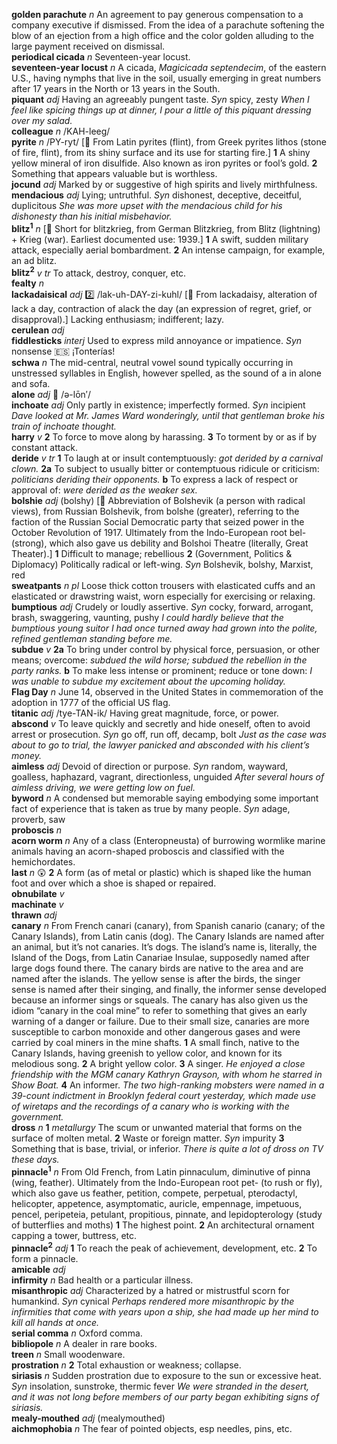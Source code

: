 __golden parachute__ _n_ An agreement to pay generous compensation to a company executive if dismissed. From the idea of a parachute softening the blow of an ejection from a high office and the color golden alluding to the large payment received on dismissal.  
__periodical cicada__ _n_ Seventeen-year locust.  
__seventeen-year locust__ _n_ A cicada, _Magicicada septendecim_, of the eastern U.S., having nymphs that live in the soil, usually emerging in great numbers after 17 years in the North or 13 years in the South.  
__piquant__ _adj_ Having an agreeably pungent taste. _Syn_ spicy, zesty _When I feel like spicing things up at dinner, I pour a little of this piquant dressing over my salad._  
__colleague__ _n_ /KAH-leeg/  
__pyrite__ _n_ /PY-ryt/ [:scroll: From Latin pyrites (flint), from Greek pyrites lithos (stone of fire, flint), from its shiny surface and its use for starting fire.] __1__ A shiny yellow mineral of iron disulfide. Also known as iron pyrites or fool’s gold. __2__ Something that appears valuable but is worthless.  
__jocund__ _adj_ Marked by or suggestive of high spirits and lively mirthfulness.  
__mendacious__ _adj_ Lying; untruthful. _Syn_ dishonest, deceptive, deceitful, duplicitous _She was more upset with the mendacious child for his dishonesty than his initial misbehavior._  
__blitz<sup>1</sup>__ _n_ [:scroll: Short for blitzkrieg, from German Blitzkrieg, from Blitz (lightning) + Krieg (war). Earliest documented use: 1939.] __1__ A swift, sudden military attack, especially aerial bombardment. __2__ An intense campaign, for example, an ad blitz.  
__blitz<sup>2</sup>__ _v tr_ To attack, destroy, conquer, etc.  
__fealty__ _n_  
__lackadaisical__ _adj_ :two: /lak-uh-DAY-zi-kuhl/ [:scroll: From lackadaisy, alteration of lack a day, contraction of alack the day (an expression of regret, grief, or disapproval).] Lacking enthusiasm; indifferent; lazy.  
__cerulean__ _adj_  
__fiddlesticks__ _interj_ Used to express mild annoyance or impatience. _Syn_ nonsense :es: ¡Tonterías!  
__schwa__ _n_ The mid-central, neutral vowel sound typically occurring in unstressed syllables in English, however spelled, as the sound of a in alone and sofa.  
__alone__ _adj_ :mega: /ə-lōn′/  
__inchoate__ _adj_ Only partly in existence; imperfectly formed. _Syn_ incipient _Dave looked at Mr. James Ward wonderingly, until that gentleman broke his train of inchoate thought._  
__harry__ _v_ __2__ To force to move along by harassing. __3__ To torment by or as if by constant attack.  
__deride__ _v tr_ __1__ To laugh at or insult contemptuously: _got derided by a carnival clown._ __2a__ To subject to usually bitter or contemptuous ridicule or criticism: _politicians deriding their opponents._ __b__ To express a lack of respect or approval of: _were derided as the weaker sex._  
__bolshie__ _adj_ (bolshy) [:scroll: Abbreviation of Bolshevik (a person with radical views), from Russian Bolshevik, from bolshe (greater), referring to the faction of the Russian Social Democratic party that seized power in the October Revolution of 1917. Ultimately from the Indo-European root bel- (strong), which also gave us debility and Bolshoi Theatre (literally, Great Theater).] __1__ Difficult to manage; rebellious __2__ (Government, Politics & Diplomacy) Politically radical or left-wing. _Syn_ Bolshevik, bolshy, Marxist, red  
__sweatpants__ _n pl_ Loose thick cotton trousers with elasticated cuffs and an elasticated or drawstring waist, worn especially for exercising or relaxing.  
__bumptious__ _adj_ Crudely or loudly assertive. _Syn_ cocky, forward, arrogant, brash, swaggering, vaunting, pushy _I could hardly believe that the bumptious young suitor I had once turned away had grown into the polite, refined gentleman standing before me._  
__subdue__ _v_ __2a__ To bring under control by physical force, persuasion, or other means; overcome: _subdued the wild horse; subdued the rebellion in the party ranks._ __b__ To make less intense or prominent; reduce or tone down: _I was unable to subdue my excitement about the upcoming holiday._  
__Flag Day__ _n_ June 14, observed in the United States in commemoration of the adoption in 1777 of the official US flag.  
__titanic__ _adj_ /tye-TAN-ik/ Having great magnitude, force, or power.  
__abscond__ _v_ To leave quickly and secretly and hide oneself, often to avoid arrest or prosecution. _Syn_ go off, run off, decamp, bolt _Just as the case was about to go to trial, the lawyer panicked and absconded with his client’s money._  
__aimless__ _adj_ Devoid of direction or purpose. _Syn_ random, wayward, goalless, haphazard, vagrant, directionless, unguided _After several hours of aimless driving, we were getting low on fuel._  
__byword__ _n_ A condensed but memorable saying embodying some important fact of experience that is taken as true by many people. _Syn_ adage, proverb, saw  
__proboscis__ _n_  
__acorn worm__ _n_ Any of a class (Enteropneusta) of burrowing wormlike marine animals having an acorn-shaped proboscis and classified with the hemichordates.  
__last__ _n_ :astonished: __2__ A form (as of metal or plastic) which is shaped like the human foot and over which a shoe is shaped or repaired.  
__obnubilate__ _v_  
__machinate__ _v_  
__thrawn__ _adj_  
__canary__ _n_ From French canari (canary), from Spanish canario (canary; of the Canary Islands), from Latin canis (dog). The Canary Islands are named after an animal, but it’s not canaries. It’s dogs. The island’s name is, literally, the Island of the Dogs, from Latin Canariae Insulae, supposedly named after large dogs found there. The canary birds are native to the area and are named after the islands. The yellow sense is after the birds, the singer sense is named after their singing, and finally, the informer sense developed because an informer sings or squeals. The canary has also given us the idiom “canary in the coal mine” to refer to something that gives an early warning of a danger or failure. Due to their small size, canaries are more susceptible to carbon monoxide and other dangerous gases and were carried by coal miners in the mine shafts. __1__ A small finch, native to the Canary Islands, having greenish to yellow color, and known for its melodious song. __2__ A bright yellow color. __3__ A singer. _He enjoyed a close friendship with the MGM canary Kathryn Grayson, with whom he starred in Show Boat._ __4__ An informer. _The two high-ranking mobsters were named in a 39-count indictment in Brooklyn federal court yesterday, which made use of wiretaps and the recordings of a canary who is working with the government._  
__dross__ _n_ __1__ _metallurgy_ The scum or unwanted material that forms on the surface of molten metal. __2__ Waste or foreign matter. _Syn_ impurity __3__ Something that is base, trivial, or inferior. _There is quite a lot of dross on TV these days._  
__pinnacle<sup>1</sup>__ _n_ From Old French, from Latin pinnaculum, diminutive of pinna (wing, feather). Ultimately from the Indo-European root pet- (to rush or fly), which also gave us feather, petition, compete, perpetual, pterodactyl, helicopter, appetence, asymptomatic, auricle, empennage, impetuous, pencel, peripeteia, petulant, propitious, pinnate, and lepidopterology (study of butterflies and moths) __1__ The highest point. __2__ An architectural ornament capping a tower, buttress, etc.  
__pinnacle<sup>2</sup>__ _adj_ __1__ To reach the peak of achievement, development, etc. __2__ To form a pinnacle.  
__amicable__ _adj_  
__infirmity__ _n_ Bad health or a particular illness.  
__misanthropic__ _adj_ Characterized by a hatred or mistrustful scorn for humankind. _Syn_ cynical _Perhaps rendered more misanthropic by the infirmities that come with years upon a ship, she had made up her mind to kill all hands at once._  
__serial comma__ _n_ Oxford comma.  
__bibliopole__ _n_ A dealer in rare books.  
__treen__ _n_ Small woodenware.  
__prostration__ _n_ __2__ Total exhaustion or weakness; collapse.  
__siriasis__ _n_ Sudden prostration due to exposure to the sun or excessive heat. _Syn_ insolation, sunstroke, thermic fever _We were stranded in the desert, and it was not long before members of our party began exhibiting signs of siriasis._  
__mealy-mouthed__ _adj_ (mealymouthed)  
__aichmophobia__ _n_ The fear of pointed objects, esp needles, pins, etc.  
